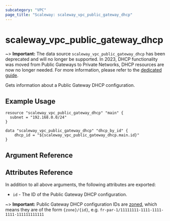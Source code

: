 ```yaml
---
subcategory: "VPC"
page_title: "Scaleway: scaleway_vpc_public_gateway_dhcp"
---
```


# scaleway_vpc_public_gateway_dhcp  

~> **Important:**  The data source `scaleway_vpc_public_gateway_dhcp` has been deprecated and will no longer be supported.
In 2023, DHCP functionality was moved from Public Gateways to Private Networks, DHCP resources are now no longer needed.
For more information, please refer to the [dedicated guide](../guides/migration_guide_vpcgw_v2.md).

Gets information about a Public Gateway DHCP configuration.

## Example Usage

```hcl
resource "scaleway_vpc_public_gateway_dhcp" "main" {
  subnet = "192.168.0.0/24"
}

data "scaleway_vpc_public_gateway_dhcp" "dhcp_by_id" {
    dhcp_id = "${scaleway_vpc_public_gateway_dhcp.main.id}"
}
```

## Argument Reference


## Attributes Reference

In addition to all above arguments, the following attributes are exported:

- `id` - The ID of the Public Gateway DHCP configuration.

~> **Important:** Public Gateway DHCP configuration IDs are [zoned](../guides/regions_and_zones.md#resource-ids), which means they are of the form `{zone}/{id}`, e.g. `fr-par-1/11111111-1111-1111-1111-111111111111`

